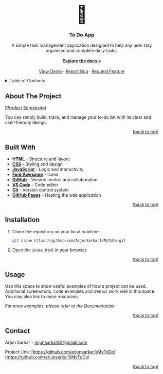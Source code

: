 <!-- Improved compatibility of back to top link: See: https://github.com/othneildrew/Best-README-Template/pull/73 -->

<a name="readme-top"></a>

<!-- PROJECT SHIELDS -->
<!--
*** I'm using markdown "reference style" links for readability.
*** Reference links are enclosed in brackets [ ] instead of parentheses ( ).
*** See the bottom of this document for the declaration of the reference variables
*** for contributors-url, forks-url, etc. This is an optional, concise syntax you may use.
*** https://www.markdownguide.org/basic-syntax/#reference-style-links
-->

<!-- PROJECT LOGO -->
<br />
<div align="center">

<span href="https://github.com/arjunsarkar1/MyToDo" style="font-size: 4em;">📝<span>

<h3 align="center">To Do App</h3>

  <p align="center">
  A simple task management application designed to help any user stay organized and complete daily tasks. <br> </br>
    <a href="https://github.com/arjunsarkar1/MyToDo"><strong>Explore the docs »</strong></a>
    <br />
    <br />
    <a href="https://arjunsarkar1.github.io/MyToDo/">View Demo</a>
    ·
    <a href="https://github.com/arjunsarkar1/MyToDo/issues">Report Bug</a>
    ·
    <a href="https://github.com/arjunsarkar1/MyToDo/issues">Request Feature</a>
  </p>
</div>

<!-- TABLE OF CONTENTS -->
<details>
  <summary>Table of Contents</summary>
  <ol>
    <li>
      <a href="#about-the-project">About The Project</a>
      <ul>
        <li><a href="#built-with">Built With</a></li>
      </ul>
    </li>
    <li>
      <a href="#installation">Installation</a>
    </li>
    <li><a href="#usage">Usage</a></li>
    <li><a href="#contact">Contact</a></li>
  </ol>
</details>

<!-- ABOUT THE PROJECT -->

## About The Project

[!Product Screenshot][product-screenshot]

You can simply build, track, and manage your to-do list with its clear and user-friendly design.

<p align="right">(<a href="#readme-top">back to top</a>)</p>

## Built With

- **[HTML](https://developer.mozilla.org/en-US/docs/Web/HTML)** - Structure and layout
- **[CSS](https://developer.mozilla.org/en-US/docs/Web/CSS)** - Styling and design
- **[JavaScript](https://developer.mozilla.org/en-US/docs/Web/JavaScript)** - Logic and interactivity
- **[Font Awesome](https://fontawesome.com/)** - Icons
- **[GitHub](https://github.com/)** - Version control and collaboration
- **[VS Code](https://code.visualstudio.com/)** - Code editor
- **[Git](https://git-scm.com/)** - Version control system
- **[GitHub Pages](https://pages.github.com/)** - Hosting the web application

<p align="right">(<a href="#readme-top">back to top</a>)</p>

## Installation

1. Clone the repository on your local machine
   ```zsh
   git clone https://github.com/ArjunSarkar1/MyToDo.git
   ```
2. Open the `index.html` in your browser.

<p align="right">(<a href="#readme-top">back to top</a>)</p>

<!-- USAGE EXAMPLES -->

## Usage

Use this space to show useful examples of how a project can be used. Additional screenshots, code examples and demos work well in this space. You may also link to more resources.

_For more examples, please refer to the [Documentation](https://example.com)_

<p align="right">(<a href="#readme-top">back to top</a>)</p>

<!-- CONTACT -->

## Contact

Arjun Sarkar - arjunsarkar82@gmail.com

Project Link: [https://github.com/arjunsarkar1/MyToDo](https://github.com/arjunsarkar1/MyToDo)

<p align="right">(<a href="#readme-top">back to top</a>)</p>

<!-- MARKDOWN LINKS & IMAGES -->
<!-- https://www.markdownguide.org/basic-syntax/#reference-style-links -->

[product-screenshot]: images/productImg.png
